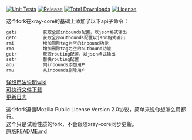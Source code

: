 [![Unit Tests][1]][2] [![Release][3]][4] [![Total Downloads][5]][6] [![License][7]][8]  

[1]: https://github.com/vrnobody/xraye/actions/workflows/test.yml/badge.svg "Unit Tests Status Badge"
[2]: https://github.com/vrnobody/xraye/actions/workflows/test.yml "Workflow"
[3]: https://img.shields.io/github/release/vrnobody/xraye.svg "Release Badge"
[4]: https://github.com/vrnobody/xraye/releases/latest "Releases"
[5]: https://img.shields.io/github/downloads/vrnobody/xraye/total.svg "Total Downloads Badge"
[6]: https://somsubhra.github.io/github-release-stats/?username=vrnobody&repository=xraye&per_page=30 "Download Details"
[7]: https://img.shields.io/github/license/vrnobody/xraye.svg "Licence Badge"
[8]: https://github.com/vrnobody/xraye/blob/main/LICENSE "Licence"

这个fork在xray-core的基础上添加了以下api子命令：  
```bash
geti          获取全部inbounds配置，以json格式输出
geto          获取全部outbounds配置以json格式输出
rmi           增加删除tag为空的inbound功能
rmo           增加删除tag为空的outbound功能
getr          获取routing配置，以json格式输出
setr          替换routing配置
adu           向inbounds添加用户
rmu           从inbounds删除用户
```
[详细用法说明wiki](https://github.com/vrnobody/xraye/wiki)  
[可执行文件下载](https://github.com/vrnobody/xraye/releases)  
[更新日志](./.github/update-log.md)  
  
这个fork遵循Mozilla Public License Version 2.0协议，简单来说你想怎么用都行。  
这个只是试验性质的fork，不会跟随xray-core同步更新。   
原版[README.md](./README-xtls.md)  
